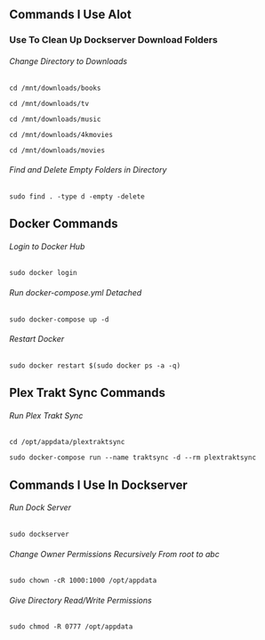 ## Commands I Use Alot


### Use To Clean Up Dockserver Download Folders 
###### Change Directory to Downloads
`cd /mnt/downloads/books`

`cd /mnt/downloads/tv`

`cd /mnt/downloads/music`

`cd /mnt/downloads/4kmovies`

`cd /mnt/downloads/movies`
###### Find and Delete Empty Folders in Directory
`sudo find . -type d -empty -delete`
## Docker Commands
###### Login to Docker Hub
`sudo docker login`
###### Run docker-compose.yml Detached
`sudo docker-compose up -d`
###### Restart Docker
`sudo docker restart $(sudo docker ps -a -q)`
## Plex Trakt Sync Commands
###### Run Plex Trakt Sync
`cd /opt/appdata/plextraktsync`

`sudo docker-compose run --name traktsync -d --rm plextraktsync`
## Commands I Use In Dockserver
###### Run Dock Server
`sudo dockserver`
###### Change Owner Permissions Recursively From root to abc
`sudo chown -cR 1000:1000 /opt/appdata`
###### Give Directory Read/Write Permissions
`sudo chmod -R 0777 /opt/appdata`

